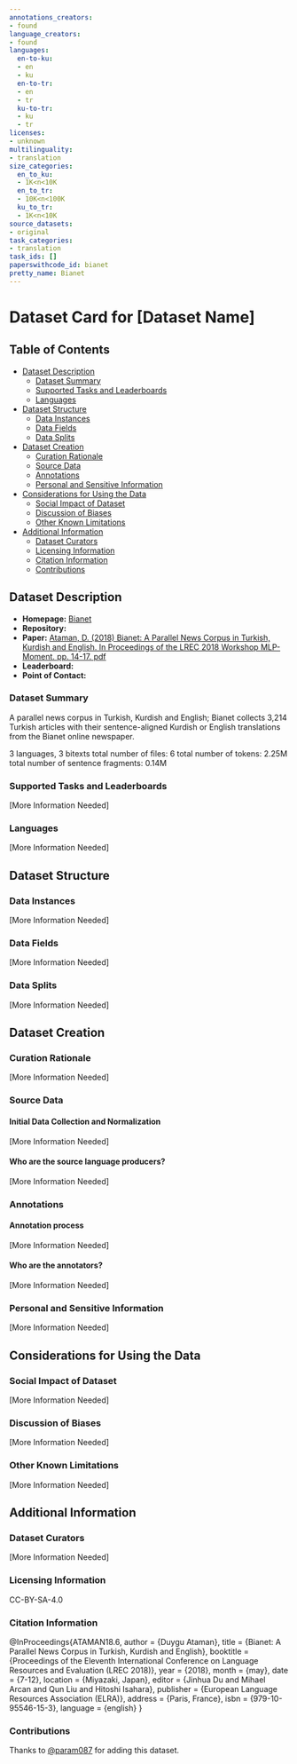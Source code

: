 ```yaml
---
annotations_creators:
- found
language_creators:
- found
languages:
  en-to-ku:
  - en
  - ku
  en-to-tr:
  - en
  - tr
  ku-to-tr:
  - ku
  - tr
licenses:
- unknown
multilinguality:
- translation
size_categories:
  en_to_ku:
  - 1K<n<10K
  en_to_tr:
  - 10K<n<100K
  ku_to_tr:
  - 1K<n<10K
source_datasets:
- original
task_categories:
- translation
task_ids: []
paperswithcode_id: bianet
pretty_name: Bianet
---
```


# Dataset Card for [Dataset Name]

## Table of Contents
- [Dataset Description](#dataset-description)
  - [Dataset Summary](#dataset-summary)
  - [Supported Tasks and Leaderboards](#supported-tasks-and-leaderboards)
  - [Languages](#languages)
- [Dataset Structure](#dataset-structure)
  - [Data Instances](#data-instances)
  - [Data Fields](#data-fields)
  - [Data Splits](#data-splits)
- [Dataset Creation](#dataset-creation)
  - [Curation Rationale](#curation-rationale)
  - [Source Data](#source-data)
  - [Annotations](#annotations)
  - [Personal and Sensitive Information](#personal-and-sensitive-information)
- [Considerations for Using the Data](#considerations-for-using-the-data)
  - [Social Impact of Dataset](#social-impact-of-dataset)
  - [Discussion of Biases](#discussion-of-biases)
  - [Other Known Limitations](#other-known-limitations)
- [Additional Information](#additional-information)
  - [Dataset Curators](#dataset-curators)
  - [Licensing Information](#licensing-information)
  - [Citation Information](#citation-information)
  - [Contributions](#contributions)

## Dataset Description

- **Homepage:** [Bianet](http://opus.nlpl.eu/Bianet.php)
- **Repository:**
- **Paper:** [Ataman, D. (2018) Bianet: A Parallel News Corpus in Turkish, Kurdish and English. In Proceedings of the LREC 2018 Workshop MLP-Moment. pp. 14-17. pdf](http://lrec-conf.org/workshops/lrec2018/W19/pdf/6_W19.pdf)
- **Leaderboard:**
- **Point of Contact:**

### Dataset Summary

A parallel news corpus in Turkish, Kurdish and English;
Bianet collects 3,214 Turkish articles with their sentence-aligned Kurdish or English translations from the Bianet online newspaper.

3 languages, 3 bitexts
total number of files: 6
total number of tokens: 2.25M
total number of sentence fragments: 0.14M

### Supported Tasks and Leaderboards

[More Information Needed]

### Languages

[More Information Needed]

## Dataset Structure

### Data Instances

[More Information Needed]

### Data Fields

[More Information Needed]

### Data Splits

[More Information Needed]

## Dataset Creation

### Curation Rationale

[More Information Needed]

### Source Data

#### Initial Data Collection and Normalization

[More Information Needed]

#### Who are the source language producers?

[More Information Needed]

### Annotations

#### Annotation process

[More Information Needed]

#### Who are the annotators?

[More Information Needed]

### Personal and Sensitive Information

[More Information Needed]

## Considerations for Using the Data

### Social Impact of Dataset

[More Information Needed]

### Discussion of Biases

[More Information Needed]

### Other Known Limitations

[More Information Needed]

## Additional Information

### Dataset Curators

[More Information Needed]

### Licensing Information

CC-BY-SA-4.0

### Citation Information

@InProceedings{ATAMAN18.6,
  author = {Duygu Ataman},
  title = {Bianet: A Parallel News Corpus in Turkish, Kurdish and English},
  booktitle = {Proceedings of the Eleventh International Conference on Language Resources and Evaluation (LREC 2018)},
  year = {2018},
  month = {may},
  date = {7-12},
  location = {Miyazaki, Japan},
  editor = {Jinhua Du and Mihael Arcan and Qun Liu and Hitoshi Isahara},
  publisher = {European Language Resources Association (ELRA)},
  address = {Paris, France},
  isbn = {979-10-95546-15-3},
  language = {english}
  }

### Contributions

Thanks to [@param087](https://github.com/param087) for adding this dataset.
